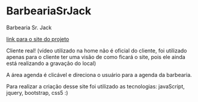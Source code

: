 # BarbeariaSrJack
Barbearia Sr. Jack

[link para o site do projeto](https://barbearia-senhor-jack.netlify.app)

Cliente real!
(vídeo utilizado na home não é oficial do cliente, foi utilizado apenas para o cliente ter uma visão de como ficará o site, pois ele ainda está realizando a gravação do local)

A área agenda é clicável e direciona o usuário para a agenda da barbearia.

Para realizar a criação desse site foi utilizado as tecnologias: javaScript, jquery, bootstrap, css5 
:)
